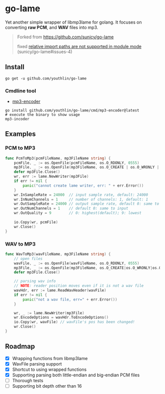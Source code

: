 # go-lame

Yet another simple wrapper of libmp3lame for golang. 
It focuses on converting __raw PCM__, and __WAV__ files into mp3. 

> Forked from https://github.com/sunicy/go-lame
> 
> fixed [relative import paths are not supported in module mode](https://github.com/sunicy/go-lame/issues/4)
> (sunicy/go-lame#issues-4)

## Install
```
go get -u github.com/youthlin/go-lame
```

### Cmdline tool
- [mp3-encoder](./cmd/mp3-encoder/)

```
go install github.com/youthlin/go-lame/cmd/mp3-encoder@latest
# execute the binary to show usage
mp3-incoder
```

## Examples

### PCM to MP3
```go
func PcmToMp3(pcmFileName, mp3FileName string) {
	pcmFile, _ := os.OpenFile(pcmFileName, os.O_RDONLY, 0555)
	mp3File, _ := os.OpenFile(mp3FileName, os.O_CREATE | os.O_WRONLY | os.O_TRUNC, 0755)
	defer mp3File.Close()
	wr, err := lame.NewWriter(mp3File)
	if err != nil {
		panic("cannot create lame writer, err: " + err.Error())
	}
	wr.InSampleRate = 24000  // input sample rate, default: 24000
	wr.InNumChannels = 1     // number of channels: 1, default: 1
	wr.OutSampleRate = 24000 // output sample rate, default 0: same to input
	wr.OutNumChannels = 1    // default 0: same to input
	wr.OutQuality = 9        // 0: highest(default); 9: lowest 
	
	io.Copy(wr, pcmFile)
	wr.Close()
}
```

### WAV to MP3

```go
func WavToMp3(wavFileName, mp3FileName string) {
	// open files
	wavFile, _ := os.OpenFile(wavFileName, os.O_RDONLY, 0555)
	mp3File, _ := os.OpenFile(mp3FileName, os.O_CREATE|os.O_WRONLY|os.O_TRUNC, 0755)
	defer mp3File.Close()

	// parsing wav info
	// NOTE: reader position moves even if it is not a wav file
	wavHdr, err := lame.ReadWavHeader(wavFile)
	if err != nil {
		panic("not a wav file, err=" + err.Error())
	}

	wr, _ := lame.NewWriter(mp3File)
	wr.EncodeOptions = wavHdr.ToEncodeOptions()
	io.Copy(wr, wavFile) // wavFile's pos has been changed!
	wr.Close()
}
```

## Roadmap

- [x] Wrapping functions from libmp3lame
- [x] WavFile parsing support
- [x] Shortcut to using wrapped functions
- [x] Supporting parsing both little-endian and big-endian PCM files
- [ ] Thorough tests 
- [ ] Supporting bit depth other than 16
